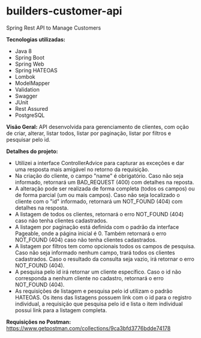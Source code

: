 # builders-customer-api
Spring Rest API to Manage Customers

**Tecnologias utilizadas:**
- Java 8
- Spring Boot
- Spring Web
- Spring HATEOAS
- Lombok
- ModelMapper
- Validation
- Swagger
- JUnit
- Rest Assured
- PostgreSQL

**Visão Geral:**
API desenvolvida para gerenciamento de clientes, com oção de criar, alterar, listar todos, listar por paginação, listar por filtros e pesquisar pelo id.

**Detalhes do projeto:**
* Utilizei a interface ControllerAdvice para capturar as exceções e dar uma resposta mais amigável no retorno da requisição.
* Na criação do cliente, o campo "name" é obrigatório. Caso não seja informado, retornará um BAD_REQUEST (400) com detalhes na reposta. 
* A alteração pode ser realizada de forma completa (todos os campos) ou de forma parcial (um ou mais campos). Caso não seja localizado o cliente com o "id" informado, retornará um NOT_FOUND (404) com detalhes na resposta.
* A listagem de todos os clientes, retornará o erro NOT_FOUND (404) caso não tenha clientes cadastrados.
* A listagem por paginação está definida com o padrão da interface Pageable, onde a página inicial é 0. Também retornará o erro NOT_FOUND (404) caso não tenha clientes cadastrados.
* A listagem por filtros tem como opcionais todos os campos de pesquisa. Caso não seja informado nenhum campo, trará todos os clientes cadastrados. Caso o resultado da consulta seja vazio, irá retornar o erro NOT_FOUND (404).
* A pesquisa pelo id irá retornar um cliente específico. Caso o id não corresponda a nenhum cliente no cadastro, retornará o erro NOT_FOUND (404).
* As requisições de listagem e pesquisa pelo id utilizam o padrão HATEOAS. Os itens das listagens possuem link com o id para o registro individual, a requisição que pesquisa pelo id e lista o item individual possui link para a listagem completa.

**Requisições no Postman:**
https://www.getpostman.com/collections/9ca3bfd3776bdde74178
